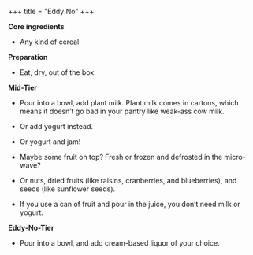 +++
title = "Eddy No"
+++

**Core ingredients**
- Any kind of cereal

**Preparation**
- Eat, dry, out of the box.

**Mid-Tier**
- Pour into a bowl, add plant milk. Plant milk comes in cartons, which
means it doesn’t go bad in your pantry like weak-ass cow milk.

- Or add yogurt instead.

- Or yogurt and jam!

- Maybe some fruit on top? Fresh or frozen and defrosted in the micro-
wave?

- Or nuts, dried fruits (like raisins, cranberries, and blueberries), and seeds
(like sunflower seeds).

- If you use a can of fruit and pour in the juice, you don’t need milk or
yogurt.

**Eddy-No-Tier**
- Pour into a bowl, and add cream-based liquor of your choice.